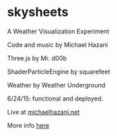 # skysheets

A Weather Visualization Experiment

Code and music by Michael Hazani

Three.js by Mr. d00b

ShaderParticleEngine by squarefeet

Weather by Weather Underground


6/24/15: functional and deployed.

Live at [michaelhazani.net](http://skysheets.michaelhazani.net/ "skysheets deployed")

More info [here](http://michaelhazani.net/post/122358860249/1-skysheets "skysheets on tumblr")


